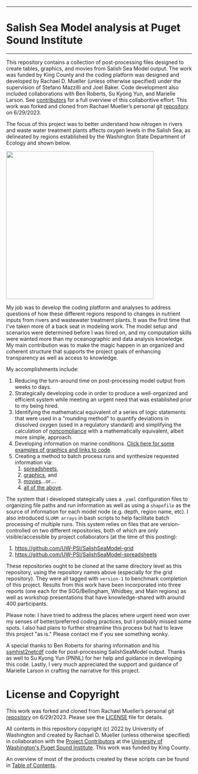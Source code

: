 ***
# Salish Sea Model analysis at Puget Sound Institute 
***
This repository contains a collection of post-processing files designed to create tables, graphics, and movies from Salish Sea Model output.  The work was funded by King County and the coding platform was designed and developed by Rachael D. Mueller (unless otherwise specified) under the supervision of Stefano Mazzilli and Joel Baker.  Code development also included collaborations with Ben Roberts, Su Kyong Yun, and Marielle Larson.  See [contributors](https://github.com/RachaelDMueller/SalishSeaModel-analysis/blob/main/docs/CONTRIBUTORS.rst) for a full overview of this collaboritive effort. This work was forked and cloned from Rachael Mueller’s personal git [repository](https://github.com/RachaelDMueller/SalishSeaModel-analysis/) on 6/29/2023.

The focus of this project was to better understand how nitrogen in rivers and waste water treatment plants affects oxygen levels in the Salish Sea, as delineated by regions established by the Washington State Department of Ecology and shown below. 

<img src="https://github.com/RachaelDMueller/SalishSeaModel-analysis/blob/main/graphics/NodeMap_All_ECYcolors.png" width="400" />

My job was to develop the coding platform and analyses to address questions of how these different regions respond to changes in nutrient inputs from rivers and wastewater treatment plants.  It was the first time that I've taken more of a back seat in modeling work.  The model setup and scenarios were determined before I was hired on, and my computation skills were wanted more than my oceanographic and data analysis knowledge.  My main contribution was to make the magic happen in an organized and coherent structure that supports the project goals of enhancing transparency as well as access to knowledge.  

My accomplishments include: 
1. Reducing the turn-around time on post-processing model output from weeks to days.
2. Strategically developing code in order to produce a well-organized and efficient system while meeting an urgent need that was established prior to my being hired.
3. Identifying the mathematical equivalent of a series of logic statements that were used in a "rounding method" to quantify deviations in dissolved oxygen (used in a regulatory standard) and simplifying the calculation of [noncompliance](py_scripts/calc_noncompliance.py) with a mathematically equivalent, albeit more simple, approach.  
4. Developing information on marine conditions.  [Click here for some examples of graphics and links to code](/docs/graphic_examples.md). 
5. Creating a method to batch process runs and synthesize requested information via:
    1.  [spreadsheets](/docs/creating_graphics_movies.md#tables-), 
    2.  [graphics](docs/creating_graphics_movies.md#graphics-), and 
    3.  [movies](/docs/creating_graphics_movies.md#animations-)...or....
    4.  [all of the above](https://github.com/RachaelDMueller/SalishSeaModel-analysis/blob/main/docs/creating_graphics_movies.md).  

The system that I developed stategically uses a `.yaml` configuration files to organizing file paths and run information as well as using a `shapefile` as the source of information for each model node (e.g. depth, region name, etc).  I also introduced `SLURM arrays` in bash scripts to help facilitate batch processing of multiple runs.  This system relies on files that are version-controlled on two different repositories, both of which are only visible/accessible by project collaborators (at the time of this posting): 
1. https://github.com/UW-PSI/SalishSeaModel-grid
2. https://github.com/UW-PSI/SalishSeaModel-spreadsheets

These repositories ought to be cloned at the same directory level as this repository, using the repository names above (especially for the grid repository).  They were all tagged with `version-1` to benchmark completion of this project.  Results from this work have been incorporated into three reports (one each for the SOG/Bellingham, Whidbey, and Main regions) as well as workshop presentations that have knowledge-shared with around 400 participants.  

Please note: I have tried to address the places where urgent need won over my senses of better/preferred coding practices, but I probably missed some spots.  I also had plans to further streamline this process but had to leave this project "as is."  Please contact me if you see something wonky.  

A special thanks to Ben Roberts for sharing information and his [ssmhist2netcdf](https://github.com/bedaro/ssm-analysis/tree/main/ssmhist2cdf) code for post-processing SalishSeaModel output.  Thanks as well to Su Kyong Yun (PNNL) for her help and guidance in developing this code. Lastly, I very much appreciated the support and guidance of Marielle Larson in crafting the narrative for this project.   

License and Copyright
========
This work was forked and cloned from Rachael Mueller’s personal git [repository](https://github.com/RachaelDMueller/SalishSeaModel-analysis/) on 6/29/2023. Please see the [LICENSE](https://github.com/RachaelDMueller/SalishSeaModel-analysis/blob/main/LICENSE) file for details.

All contents in this repository copyright (c) 2022 by University of Washington and created by Rachael D. Mueller (unless otherwise specified) in collaboration with the [Project Contributors](https://github.com/RachaelDMueller/SalishSeaModel-analysis/blob/main/docs/CONTRIBUTORS.rst) at the [University of Washington's Puget Sound Institute](https://www.pugetsoundinstitute.org).  This work was funded by King County. 

An overview of most of the products created by these scripts can be found in [Table of Contents](https://github.com/RachaelDMueller/SalishSeaModel-analysis/blob/main/docs/creating_graphics_movies.md).
